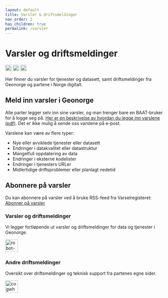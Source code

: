 ```yaml
---
layout: default
title: Varsler & driftsmeldinger
nav_order: 2
has_children: true
permalink: /varsler
---
```


# Varsler og driftsmeldinger 

<a href="https://www.facebook.com/sharer.php?u=https%3A%2F%2Fwww.geonorge.no%2Faktuelt%2Fvarsler%2F"><img src="https://cdn-icons-png.flaticon.com/512/174/174848.png" alt="Facebook" style="width:20px;height:20px;"></a>
<a href="https://twitter.com/intent/tweet?url=https%3A%2F%2Fwww.geonorge.no%2Faktuelt%2Fvarsler%2F"><img src="https://cdn-icons-png.flaticon.com/512/733/733579.png" alt="Twitter" style="width:20px;height:20px;"></a>
<a href="mailto:?subject=Varsler og driftsmeldinger&body=https%3A%2F%2Fwww.geonorge.no%2Faktuelt%2Fvarsler%2F"><img src="https://cdn-icons-png.flaticon.com/512/732/732200.png" alt="Email" style="width:20px;height:20px;"></a>

Her finner du varsler for tjenester og datasett, samt driftsmeldinger fra Geonorge og partene i Norge digitalt.

## Meld inn varsler i Geonorge

Alle parter legger selv inn sine varsler, og man trenger bare en BAAT-bruker for å logge seg på. [Her er en beskrivelse av hvordan du legge inn varslene (pdf)](https://www.geonorge.no/globalassets/geonorge2/diverse-filer-norge-digitalt/hvordan-legge-inn-tjenestevarsler.pdf). Det er ikke mulig å sende oss varslene på e-post.

Varslene kan være av flere typer:

* Nye eller avviklede tjenester eller datasett
* Endringer i datakvalitet eller datastruktur
* Mangelfull oppdatering av data
* Endringer i eksterne kodelister
* Endringer i tjenesters URLer
* Midlertidige driftsproblemer eller planlagt nedetid

## Abonnere på varsler

Du kan abonnere på varsler ved å bruke RSS-feed fra Varselregisteret: [Abonner på varsler](https://register.geonorge.no/api/register/varsler.rss?)

### Varsler og driftsmeldinger 

Vi legger fortløpende ut varsler og driftsmeldinger for data og tjenester i Geonorge. 

<a href="https://kartverket.github.io/docs.geonorge.no/varsler/varsler-geonorge"><img src="https://cdn-icons-png.flaticon.com/512/4712/4712108.png" alt="robot-icon" style="width:40px;height:40px;"></a>

### Andre driftsmeldinger

Oversikt over driftsmeldinger og teknisk support fra partenes egne sider.

<a href="https://www.geonorge.no/aktuelt/varsler/Driftsmeldinger-og-teknisk-support/"><img src="https://cdn-icons-png.flaticon.com/512/1055/1055687.png" alt="cogwheel-icon" style="width:40px;height:40px;"></a>
